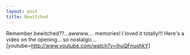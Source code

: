 ```yaml
---
layout: post
title: Bewitched
---
```


Remember bewitched??...awwww.... memories! I loved it totally!!! Here's a video on the opening... so nostalgic... [youtube=http://www.youtube.com/watch?v=ihuQFnuxhkY]
